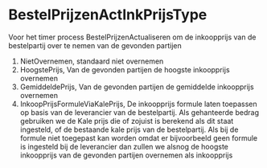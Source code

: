 # BestelPrijzenActInkPrijsType

Voor het timer process BestelPrijzenActualiseren om de inkoopprijs van de bestelpartij over te nemen van de gevonden partijen

1. NietOvernemen, standaard niet overnemen
2. HoogstePrijs, Van de gevonden partijen de hoogste inkoopprijs overnemen
3. GemiddeldePrijs, Van de gevonden partijen de gemiddelde inkoopprijs overnemen
4. InkoopPrijsFormuleViaKalePrijs, De inkoopprijs formule laten toepassen op basis van de leverancier van de bestelpartij. Als gehanteerde bedrag gebruiken we de Kale prijs die of zojuist is berekend als dit staat ingesteld, of de bestaande kale prijs van de bestelpartij. Als bij de formule niet toegepast kan worden omdat er bijvoorbeeld geen formule is ingesteld bij de leverancier dan zullen we alsnog de hoogste inkoopprijs van de gevonden partijen overnemen als inkoopprijs 
